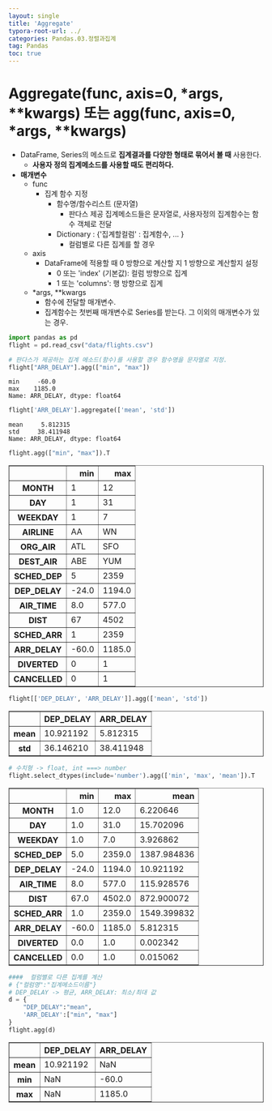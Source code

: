 ```yaml
---
layout: single
title: 'Aggregate'
typora-root-url: ../
categories: Pandas.03.정렬과집계
tag: Pandas
toc: true
---
```


# Aggregate(func, axis=0, \*args, \*\*kwargs) 또는 agg(func, axis=0, \*args, \*\*kwargs)
- DataFrame, Series의 메소드로 **집계결과를 다양한 형태로 묶어서 볼 때** 사용한다.
    - **사용자 정의 집계메소드를 사용할 때도 편리하다.**
- **매개변수**
    - func 
        - 집계 함수 지정
            - 함수명/함수리스트 (문자열)
                - 판다스 제공 집계메소드들은 문자열로, 사용자정의 집계함수는 함수 객체로 전달
            - Dictionary : {'집계할컬럼' : 집계함수, ... }
                - 컬럼별로 다른 집계를 할 경우
    - axis
        - DataFrame에 적용할 때 0 방향으로 계산할 지 1 방향으로 계산할지 설정
            - 0 또는 'index' (기본값): 컬럼 방향으로 집계
            - 1 또는 'columns': 행 방향으로 집계
    - \*args, \*\*kwargs 
        - 함수에 전달할 매개변수. 
        - 집계함수는 첫번째 매개변수로 Series를 받는다. 그 이외의 매개변수가 있는 경우. 

```python
import pandas as pd
flight = pd.read_csv("data/flights.csv")

```




```python
# 판다스가 제공하는 집계 메소드(함수)를 사용할 경우 함수명을 문자열로 지정.
flight["ARR_DELAY"].agg(["min", "max"])
```




    min     -60.0
    max    1185.0
    Name: ARR_DELAY, dtype: float64




```python
flight['ARR_DELAY'].aggregate(['mean', 'std'])
```




    mean     5.812315
    std     38.411948
    Name: ARR_DELAY, dtype: float64




```python
flight.agg(["min", "max"]).T
```




<div>
<style scoped>
    .dataframe tbody tr th:only-of-type {
        vertical-align: middle;
    }

    .dataframe tbody tr th {
        vertical-align: top;
    }
    
    .dataframe thead th {
        text-align: right;
    }
</style>
<table border="1" class="dataframe">
  <thead>
    <tr style="text-align: right;">
      <th></th>
      <th>min</th>
      <th>max</th>
    </tr>
  </thead>
  <tbody>
    <tr>
      <th>MONTH</th>
      <td>1</td>
      <td>12</td>
    </tr>
    <tr>
      <th>DAY</th>
      <td>1</td>
      <td>31</td>
    </tr>
    <tr>
      <th>WEEKDAY</th>
      <td>1</td>
      <td>7</td>
    </tr>
    <tr>
      <th>AIRLINE</th>
      <td>AA</td>
      <td>WN</td>
    </tr>
    <tr>
      <th>ORG_AIR</th>
      <td>ATL</td>
      <td>SFO</td>
    </tr>
    <tr>
      <th>DEST_AIR</th>
      <td>ABE</td>
      <td>YUM</td>
    </tr>
    <tr>
      <th>SCHED_DEP</th>
      <td>5</td>
      <td>2359</td>
    </tr>
    <tr>
      <th>DEP_DELAY</th>
      <td>-24.0</td>
      <td>1194.0</td>
    </tr>
    <tr>
      <th>AIR_TIME</th>
      <td>8.0</td>
      <td>577.0</td>
    </tr>
    <tr>
      <th>DIST</th>
      <td>67</td>
      <td>4502</td>
    </tr>
    <tr>
      <th>SCHED_ARR</th>
      <td>1</td>
      <td>2359</td>
    </tr>
    <tr>
      <th>ARR_DELAY</th>
      <td>-60.0</td>
      <td>1185.0</td>
    </tr>
    <tr>
      <th>DIVERTED</th>
      <td>0</td>
      <td>1</td>
    </tr>
    <tr>
      <th>CANCELLED</th>
      <td>0</td>
      <td>1</td>
    </tr>
  </tbody>
</table>
</div>




```python
flight[['DEP_DELAY', 'ARR_DELAY']].agg(['mean', 'std'])
```




<div>
<style scoped>
    .dataframe tbody tr th:only-of-type {
        vertical-align: middle;
    }

    .dataframe tbody tr th {
        vertical-align: top;
    }
    
    .dataframe thead th {
        text-align: right;
    }
</style>
<table border="1" class="dataframe">
  <thead>
    <tr style="text-align: right;">
      <th></th>
      <th>DEP_DELAY</th>
      <th>ARR_DELAY</th>
    </tr>
  </thead>
  <tbody>
    <tr>
      <th>mean</th>
      <td>10.921192</td>
      <td>5.812315</td>
    </tr>
    <tr>
      <th>std</th>
      <td>36.146210</td>
      <td>38.411948</td>
    </tr>
  </tbody>
</table>
</div>




```python
# 수치형 -> float, int ===> number
flight.select_dtypes(include='number').agg(['min', 'max', 'mean']).T
```




<div>
<style scoped>
    .dataframe tbody tr th:only-of-type {
        vertical-align: middle;
    }

    .dataframe tbody tr th {
        vertical-align: top;
    }
    
    .dataframe thead th {
        text-align: right;
    }
</style>
<table border="1" class="dataframe">
  <thead>
    <tr style="text-align: right;">
      <th></th>
      <th>min</th>
      <th>max</th>
      <th>mean</th>
    </tr>
  </thead>
  <tbody>
    <tr>
      <th>MONTH</th>
      <td>1.0</td>
      <td>12.0</td>
      <td>6.220646</td>
    </tr>
    <tr>
      <th>DAY</th>
      <td>1.0</td>
      <td>31.0</td>
      <td>15.702096</td>
    </tr>
    <tr>
      <th>WEEKDAY</th>
      <td>1.0</td>
      <td>7.0</td>
      <td>3.926862</td>
    </tr>
    <tr>
      <th>SCHED_DEP</th>
      <td>5.0</td>
      <td>2359.0</td>
      <td>1387.984836</td>
    </tr>
    <tr>
      <th>DEP_DELAY</th>
      <td>-24.0</td>
      <td>1194.0</td>
      <td>10.921192</td>
    </tr>
    <tr>
      <th>AIR_TIME</th>
      <td>8.0</td>
      <td>577.0</td>
      <td>115.928576</td>
    </tr>
    <tr>
      <th>DIST</th>
      <td>67.0</td>
      <td>4502.0</td>
      <td>872.900072</td>
    </tr>
    <tr>
      <th>SCHED_ARR</th>
      <td>1.0</td>
      <td>2359.0</td>
      <td>1549.399832</td>
    </tr>
    <tr>
      <th>ARR_DELAY</th>
      <td>-60.0</td>
      <td>1185.0</td>
      <td>5.812315</td>
    </tr>
    <tr>
      <th>DIVERTED</th>
      <td>0.0</td>
      <td>1.0</td>
      <td>0.002342</td>
    </tr>
    <tr>
      <th>CANCELLED</th>
      <td>0.0</td>
      <td>1.0</td>
      <td>0.015062</td>
    </tr>
  </tbody>
</table>
</div>




```python
####  컬럼별로 다른 집계를 계산
# {"컬럼명":"집계메소드이름"}
# DEP_DELAY -> 평균, ARR_DELAY: 최소/최대 값
d = {
    "DEP_DELAY":"mean",
    'ARR_DELAY':["min", "max"]
}
flight.agg(d)
```




<div>
<style scoped>
    .dataframe tbody tr th:only-of-type {
        vertical-align: middle;
    }

    .dataframe tbody tr th {
        vertical-align: top;
    }
    
    .dataframe thead th {
        text-align: right;
    }
</style>
<table border="1" class="dataframe">
  <thead>
    <tr style="text-align: right;">
      <th></th>
      <th>DEP_DELAY</th>
      <th>ARR_DELAY</th>
    </tr>
  </thead>
  <tbody>
    <tr>
      <th>mean</th>
      <td>10.921192</td>
      <td>NaN</td>
    </tr>
    <tr>
      <th>min</th>
      <td>NaN</td>
      <td>-60.0</td>
    </tr>
    <tr>
      <th>max</th>
      <td>NaN</td>
      <td>1185.0</td>
    </tr>
  </tbody>
</table>
</div>
